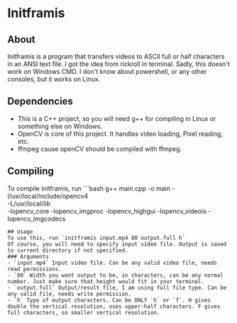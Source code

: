 # Initframis
## About
Initframis is a program that transfers videos to ASCII full or half characters in an ANSI text file.
I got the idea from rickroll in terminal.
Sadly, this doesn't work on Windows CMD. I don't know about powershell, or any other consoles, but it works on Linux.
## Dependencies
- This is a C++ project, so you will need g++ for compiling in Linux or something else on Windows.
- OpenCV is core of this project. It handles video loading, Pixel reading, etc.
- ffmpeg cause openCV should be compiled with ffmpeg.
## Compiling
To compile initframis, run ```bash
g++ main.cpp -o main -I/usr/local/include/opencv4 \
-L/usr/local/lib \
-lopencv_core -lopencv_imgproc -lopencv_highgui -lopencv_videoio -lopencv_imgcodecs
 ```
## Usage
To use this, run `initframis input.mp4 80 output.full h`
Of course, you will need to specify input video file. Output is saved to current directory if not specified.
### Arguments
- `input.mp4` Input video file. Can be any valid video file, needs read permissions.
- `80` Width you want output to be, in characters, can be any normal number. Just make sure that height would fit in your terminal.
- `output.full` Output/result file, I am using full file type. Can be any valid file, needs write permission.
- `h` Type of output characters. Can be ONLY `h` or `f`. H gives double the vertical resolution, uses upper-half characters. F gives full characters, so smaller vertical resolution.